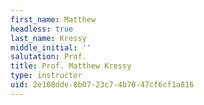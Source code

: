 ```yaml
---
first_name: Matthew
headless: true
last_name: Kressy
middle_initial: ''
salutation: Prof.
title: Prof. Matthew Kressy
type: instructor
uid: 2e108dde-8b07-23c7-4b70-47cf6cf1a816
---
```

